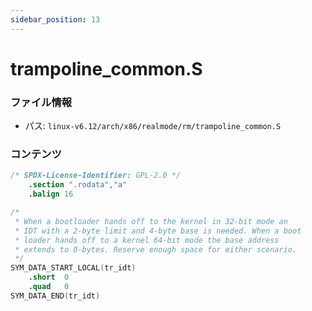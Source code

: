```yaml
---
sidebar_position: 13
---
```

# trampoline_common.S

### ファイル情報

- パス: `linux-v6.12/arch/x86/realmode/rm/trampoline_common.S`

### コンテンツ

```S
/* SPDX-License-Identifier: GPL-2.0 */
	.section ".rodata","a"
	.balign	16

/*
 * When a bootloader hands off to the kernel in 32-bit mode an
 * IDT with a 2-byte limit and 4-byte base is needed. When a boot
 * loader hands off to a kernel 64-bit mode the base address
 * extends to 8-bytes. Reserve enough space for either scenario.
 */
SYM_DATA_START_LOCAL(tr_idt)
	.short  0
	.quad   0
SYM_DATA_END(tr_idt)

```
